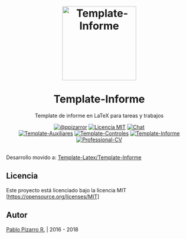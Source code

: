 <h1 align="center">
  <a href="http://latex.ppizarror.com/Template-Informe/" title="Template-Informe">
    <img alt="Template-Informe" src="http://latex.ppizarror.com/res/favicon-informe/icon.png" width="200px" height="200px" />
  </a>
  <br /><br />
  Template-Informe</h1>
<p align="center">Template de informe en LaTeX para tareas y trabajos</p>
<div align="center"><a href="http://ppizarror.com"><img alt="@ppizarror" src="http://latex.ppizarror.com/res/badges/autor.svg" /></a>
<a href="https://opensource.org/licenses/MIT/"><img alt="Licencia MIT" src="http://latex.ppizarror.com/res/badges/licenciamit.svg" /></a>
<a href="https://gitter.im/Template-Latex/Template-Informe"><img alt="Chat" src="http://latex.ppizarror.com/res/badges/chat.svg" /></a>
<br><a href="https://github.com/Template-Latex/Template-Auxiliares/"><img alt="Template-Auxiliares" src="http://latex.ppizarror.com/res/badges/auxiliares.svg" /></a>
<a href="https://github.com/Template-Latex/Template-Controles/"><img alt="Template-Controles" src="http://latex.ppizarror.com/res/badges/controles.svg" /></a>
<a href="https://github.com/Template-Latex/Template-Informe/"><img alt="Template-Informe" src="http://latex.ppizarror.com/res/badges/informe.svg" /></a>
<a href="https://github.com/Template-Latex/Professional-CV/"><img alt="Professional-CV" src="http://latex.ppizarror.com/res/badges/professionalcv.svg" /></a>
</div><br />

Desarrollo movido a: <a href="https://github.com/Template-Latex/Template-Informe/">Template-Latex/Template-Informe</a>

## Licencia
Este proyecto está licenciado bajo la licencia MIT [https://opensource.org/licenses/MIT]

## Autor
<a href="http://ppizarror.com" title="ppizarror">Pablo Pizarro R.</a> | 2016 - 2018
